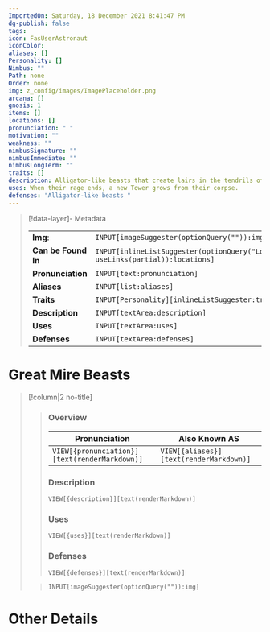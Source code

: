 ```yaml
---
ImportedOn: Saturday, 18 December 2021 8:41:47 PM
dg-publish: false
tags: 
icon: FasUserAstronaut
iconColor: 
aliases: []
Personality: []
Nimbus: ""
Path: none
Order: none
img: z_config/images/ImagePlaceholder.png
arcana: []
gnosis: 1
items: []
locations: []
pronunciation: " "
motivation: ""
weakness: ""
nimbusSignature: ""
nimbusImmediate: ""
nimbusLongTerm: ""
traits: []
description: Alligator-like beasts that create lairs in the tendrils of Towers. Their wiggling and burrowing between the tendrils releases spores that attach to the Mire Beasts and eventually drive them mad. When their rage ends, a new Tower grows from their corpse.
uses: When their rage ends, a new Tower grows from their corpse.
defenses: "Alligator-like beasts "
---
```

> [!data-layer]- Metadata
>
> |                                       |                                  |
>| ----- | ----- |
>| **Img**: |`INPUT[imageSuggester(optionQuery("")):img]`|
> |**Can be Found In** | `INPUT[inlineListSuggester(optionQuery("Locations"), useLinks(partial)):locations]`|
> |**Pronunciation**|`INPUT[text:pronunciation]`|
> |**Aliases**|`INPUT[list:aliases]`|
> |**Traits**| `INPUT[Personality][inlineListSuggester:traits]`|
> |**Description** |`INPUT[textArea:description]`|
> |**Uses** |`INPUT[textArea:uses]`|
> |**Defenses** |`INPUT[textArea:defenses]`|

# Great Mire Beasts
> [!column|2 no-title]
>
>>
>> ### Overview
>>| Pronunciation | Also Known AS|
>>| ----- | ----- |
>>|`VIEW[{pronunciation}][text(renderMarkdown)]`|`VIEW[{aliases}][text(renderMarkdown)]`|
>>### Description
>>  `VIEW[{description}][text(renderMarkdown)]`
>>### Uses
>>  `VIEW[{uses}][text(renderMarkdown)]`
>>### Defenses
>>  `VIEW[{defenses}][text(renderMarkdown)]`
>
>> 
>> `INPUT[imageSuggester(optionQuery("")):img]`

# Other Details
